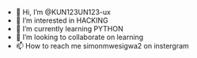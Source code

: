 - 👋 Hi, I’m @KUN123UN123-ux
- 👀 I’m interested in HACKING
- 🌱 I’m currently learning PYTHON
- 💞️ I’m looking to collaborate on learning
- 📫 How to reach me simonmwesigwa2 on instergram

<!hi
KUN123UN123-ux/KUN123UN123-ux is a ✨ special ✨ repository because its `README.md` (this file) appears on your GitHub profile.
You can click the Preview link to take a look at your changes.
looking forward to havig fun>
